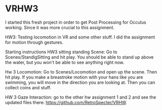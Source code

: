 # VRHW3

I started this fresh project in order to get Post Processing for Occulus working. Since it was more crucial to this assignment. 
  
HW3: Testing locomotion in VR and some other stuff. I did the assignment for motion through gestures. 

Starting instructions
HW3 sitting standing Scene: Go to Scenes/StandigSitting and hit play. You should be able to stand up above the water, but you won't be able to see anything right now. 

Hw 3 Locomotion: Go to Scenes/Locomotion and open up the scene. Then hit play. If you make a breastroke motion with your hans like you are swimming, you will move in the direction you are looking at. Then you can collect coins and stuff.

HW 3 Gaze Interaction: go to the other hw assignment 1 and 2 and see the updated files there: https://github.com/RetroSpecter/VRHW.
